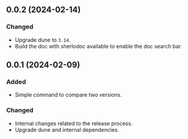 ## 0.0.2 (2024-02-14)

### Changed

- Upgrade dune to `3.14`.
- Build the doc with sherlodoc available to enable the doc search bar.

## 0.0.1 (2024-02-09)

### Added

- Simple command to compare two versions.

### Changed

- Internal changes related to the release process.
- Upgrade dune and internal dependencies.

